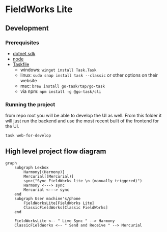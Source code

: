 ﻿# FieldWorks Lite

## Development

### Prerequisites
 * [dotnet sdk](https://dotnet.microsoft.com/en-us/download)
 * [node](https://nodejs.org/en/download/)
 * [Taskfile](https://taskfile.dev/installation/)
    * windows: `winget install Task.Task`
    * linux: `sudo snap install task --classic` or other options on their website
    * mac: `brew install go-task/tap/go-task`
    * via npm: `npm install -g @go-task/cli`

### Running the project

from repo root you will be able to develop the UI as well. From this folder it will just run the backend and use the most recent built of the frontend for the UI.
```bash
task web-for-develop
```

## High level project flow diagram

```mermaid
graph
    subgraph Lexbox
        Harmony[(Harmony)]
        Mercurial[(Mercurial)]
        sync("Sync FieldWorks lite \n (manually triggered)")
        Harmony <---> sync
        Mercurial <---> sync
    end
    subgraph User machine's/phone
        FieldWorksLite[FieldWorks Lite]
        ClassicFieldWorks[Classic FieldWorks]
    end

    FieldWorksLite <-- " Live Sync " --> Harmony
    ClassicFieldWorks <-- " Send and Receive " --> Mercurial
```
